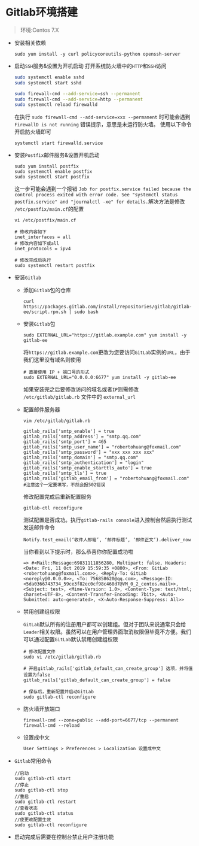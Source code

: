 # Gitlab环境搭建

> 环境:Centos 7.X

- 安装相关依赖

    ```shell
    sudo yum install -y curl policycoreutils-python openssh-server
    ```

- 启动`SSH`服务&设置为开机启动 打开系统防火墙中的`HTTP`和`SSH`访问

  ```sh
  sudo systemctl enable sshd
  sudo systemctl start sshd
  
  sudo firewall-cmd --add-service=ssh --permanent
  sudo firewall-cmd --add-service=http --permanent 
  sudo systemctl reload firewalld
  ```

  在执行 `sudo firewall-cmd --add-service=xxx --permanent` 时可能会遇到 `FirewallD is not running` 错误提示，意思是未运行防火墙。 使用以下命令开启防火墙即可

  ```shell
  systemctl start firewalld.service
  ```

- 安装`Postfix`邮件服务&设置开机启动

  ```
  sudo yum install postfix
  sudo systemctl enable postfix
  sudo systemctl start postfix
  ```

  这一步可能会遇到一个报错 `Job for postfix.service failed because the control process exited with error code. See "systemctl status postfix.service" and "journalctl -xe" for details.`解决方法是修改 `/etc/postfix/main.cf`的配置

  ```shell
  vi /etc/postfix/main.cf
  
  # 修改内容如下
  inet_interfaces = all
  # 修改内容如下或all
  inet_protocols = ipv4 
  
  # 修改完成后执行
  sudo systemctl restart postfix
  ```

- 安装`Gitlab`

  - 添加`Gitlab`包的仓库

    ```shell
    curl https://packages.gitlab.com/install/repositories/gitlab/gitlab-ee/script.rpm.sh | sudo bash
    ```

  - 安装`Gitlab`包

    ```shell
    sudo EXTERNAL_URL="https://gitlab.example.com" yum install -y gitlab-ee
    ```

    将`https://gitlab.example.com`更改为您要访问`GitLab`实例的`URL`，由于我们这里没有域名则使用

    ```shell
    # 直接使用 IP + 端口号的形式
    sudo EXTERNAL_URL="0.0.0.0:6677" yum install -y gitlab-ee
    ```

    如果安装完之后要修改访问的域名或者`IP`则需修改 `/etc/gitlab/gitlab.rb` 文件中的 `external_url` 

  - 配置邮件服务器

    ```shell
    vim /etc/gitlab/gitlab.rb
    
    gitlab_rails['smtp_enable'] = true
    gitlab_rails['smtp_address'] = "smtp.qq.com"
    gitlab_rails['smtp_port'] = 465
    gitlab_rails['smtp_user_name'] = "robertohuang@foxmail.com"
    gitlab_rails['smtp_password'] = "xxx xxx xxx xxx"
    gitlab_rails['smtp_domain'] = "smtp.qq.com"
    gitlab_rails['smtp_authentication'] = "login"
    gitlab_rails['smtp_enable_starttls_auto'] = true
    gitlab_rails['smtp_tls'] = true
    gitlab_rails['gitlab_email_from'] = "robertohuang@foxmail.com" #注意这个一定要填写，不然会报502错误
    ```

    修改配置完成后重新配置服务

    ```shell
    gitlab-ctl reconfigure
    ```

    测试配置是否成功。执行`gitlab-rails console`进入控制台然后执行测试发送邮件命令

    ```shell
    Notify.test_email(‘收件人邮箱’, ‘邮件标题’, ‘邮件正文’).deliver_now
    ```

    当你看到以下提示时，那么恭喜你你配置成功啦

    ```
    => #<Mail::Message:69831111856280, Multipart: false, Headers: <Date: Fri, 11 Oct 2019 15:59:35 +0800>, <From: GitLab <robertohuang@foxmail.com>>, <Reply-To: GitLab <noreply@0.0.0.0>>, <To: 756858620@qq.com>, <Message-ID: <5da0366743734_59ce3f82ec0cf98c468d7@VM_0_2_centos.mail>>, <Subject: test>, <Mime-Version: 1.0>, <Content-Type: text/html; charset=UTF-8>, <Content-Transfer-Encoding: 7bit>, <Auto-Submitted: auto-generated>, <X-Auto-Response-Suppress: All>>
    ```

  - 禁用创建组权限

      `GitLab`默认所有的注册用户都可以创建组。但对于团队来说通常只会给`Leader`相关权限。虽然可以在用户管理界面取消权限但毕竟不方便。我们可以通过配置`GitLab`默认禁用创建组权限

      ```shell
      # 修改配置文件
      sudo vi /etc/gitlab/gitlab.rb
      
      # 开启gitlab_rails['gitlab_default_can_create_group'] 选项，并将值设置为false
      gitlab_rails['gitlab_default_can_create_group'] = false
      
      # 保存后，重新配置并启动GitLab
      sudo gitlab-ctl reconfigure
      ```

  - 防火墙开放端口

    ```shell
    firewall-cmd --zone=public --add-port=6677/tcp --permanent
    firewall-cmd --reload
    ```

  - 设置成中文

    ```reStructuredText
    User Settings > Preferences > Localization 设置成中文
    ```

- `Gitlab`常用命令

  ```shell
  //启动
  sudo gitlab-ctl start
  //停止
  sudo gitlab-ctl stop
  //重启
  sudo gitlab-ctl restart
  //查看状态
  sudo gitlab-ctl status
  //使更改配置生效
  sudo gitlab-ctl reconfigure
  ```

- 启动完成后需要在控制台禁止用户注册功能